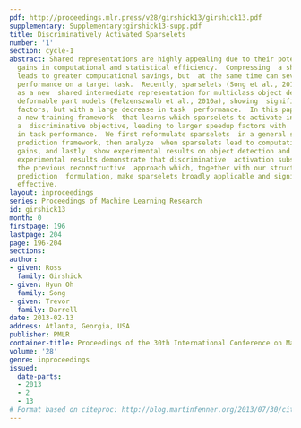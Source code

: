 ```yaml
---
pdf: http://proceedings.mlr.press/v28/girshick13/girshick13.pdf
supplementary: Supplementary:girshick13-supp.pdf
title: Discriminatively Activated Sparselets
number: '1'
section: cycle-1
abstract: Shared representations are highly appealing due to their potential  for
  gains in computational and statistical efficiency.  Compressing  a shared representation
  leads to greater computational savings, but  at the same time can severely decrease
  performance on a target task.  Recently, sparselets (Song et al., 2012) were introduced
  as a new  shared intermediate representation for multiclass object detection  with
  deformable part models (Felzenszwalb et al., 2010a), showing  significant speedup
  factors, but with a large decrease in task  performance.  In this paper we describe
  a new training framework  that learns which sparselets to activate in order to optimize
  a  discriminative objective, leading to larger speedup factors with  no decrease
  in task performance.  We first reformulate sparselets  in a general structured output
  prediction framework, then analyze  when sparselets lead to computational efficiency
  gains, and lastly  show experimental results on object detection and image classification  tasks.  Our
  experimental results demonstrate that discriminative  activation substantially outperforms
  the previous reconstructive  approach which, together with our structured output
  prediction  formulation, make sparselets broadly applicable and significantly  more
  effective.
layout: inproceedings
series: Proceedings of Machine Learning Research
id: girshick13
month: 0
firstpage: 196
lastpage: 204
page: 196-204
sections: 
author:
- given: Ross
  family: Girshick
- given: Hyun Oh
  family: Song
- given: Trevor
  family: Darrell
date: 2013-02-13
address: Atlanta, Georgia, USA
publisher: PMLR
container-title: Proceedings of the 30th International Conference on Machine Learning
volume: '28'
genre: inproceedings
issued:
  date-parts:
  - 2013
  - 2
  - 13
# Format based on citeproc: http://blog.martinfenner.org/2013/07/30/citeproc-yaml-for-bibliographies/
---
```

